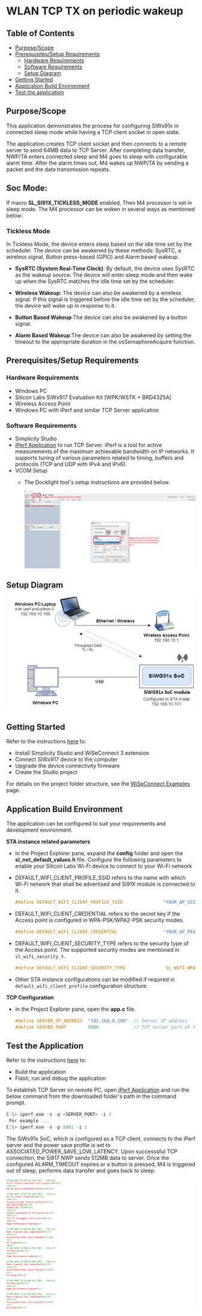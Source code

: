 # WLAN TCP TX on periodic wakeup

## Table of Contents

- [Purpose/Scope](#purposescope)
- [Prerequisites/Setup Requirements](#prerequisitessetup-requirements)
  - [Hardware Requirements](#hardware-requirements)
  - [Software Requirements](#software-requirements)
  - [Setup Diagram](#setup-diagram)
- [Getting Started](#getting-started)
- [Application Build Environment](#application-build-environment)
- [Test the application](#test-the-application)

## Purpose/Scope
This application demonstrates the process for configuring SiWx91x in connected sleep mode while having a TCP client socket in open state.

The application creates TCP client socket and then connects to a remote server to send 64MB data to TCP Server. After completing data transfer, NWP/TA enters connected sleep and M4 goes to sleep with configurable alarm time. After the alarm times out, M4 wakes up NWP/TA by sending a packet and the data transmission repeats.

## Soc Mode:

If macro **SL_SI91X_TICKLESS_MODE** enabled, Then M4 processor is set in sleep mode. The M4 processor can be woken in several ways as mentioned below:

### Tickless Mode

In Tickless Mode, the device enters sleep based on the idle time set by the scheduler. The device can be awakened by these methods: SysRTC, a wireless signal, Button press-based (GPIO) and Alarm based wakeup.

- **SysRTC (System Real-Time Clock)**: By default, the device uses SysRTC as the wakeup source. The device will enter sleep mode and then wake up when the SysRTC matches the idle time set by the scheduler.

- **Wireless Wakeup**: The device can also be awakened by a wireless signal. If this signal is triggered before the idle time set by the scheduler, the device will wake up in response to it.

- **Button Based Wakeup**:The device can also be awakened by a button signal.

- **Alarm Based Wakeup**:The device can also be awakened by setting the timeout to the appropriate duration in the osSemaphoreAcquire function.

## Prerequisites/Setup Requirements

### Hardware Requirements

- Windows PC
- Silicon Labs SiWx917 Evaluation Kit [WPK/WSTK + BRD4325A]
- Wireless Access Point
- Windows PC with iPerf and similar TCP Server application


### Software Requirements

- Simplicity Studio
- [iPerf Application](https://sourceforge.net/projects/iperf2/files/iperf-2.0.8-win.zip/download) to run TCP Server. iPerf is a tool for active measurements of the maximum achievable bandwidth on IP networks. It supports tuning of various parameters related to timing, buffers and protocols (TCP and UDP with IPv4 and IPv6).
- VCOM Setup
  - The Docklight tool's setup instructions are provided below.

    ![Figure: VCOM_setup](resources/readme/vcom.png)

## Setup Diagram

![Setup Diagram for WLAN TCP TX Periodic Wakeup](resources/readme/setup_soc.png)

## Getting Started

Refer to the instructions [here](https://docs.silabs.com/wiseconnect/latest/wiseconnect-getting-started/) to:

- Install Simplicity Studio and WiSeConnect 3 extension
- Connect SiWx917 device to the computer
- Upgrade the device connectivity firmware
- Create the Studio project

For details on the project folder structure, see the [WiSeConnect Examples](https://docs.silabs.com/wiseconnect/latest/wiseconnect-examples/#example-folder-structure) page.

## Application Build Environment

The application can be configured to suit your requirements and development environment. 

**STA instance related parameters**

- In the Project Explorer pane, expand the **config** folder and open the **sl_net_default_values.h** file. Configure the following parameters to enable your Silicon Labs Wi-Fi device to connect to your Wi-Fi network

- DEFAULT_WIFI_CLIENT_PROFILE_SSID refers to the name with which Wi-Fi network that shall be advertised and Si91X module is connected to it.

  ```c
  #define DEFAULT_WIFI_CLIENT_PROFILE_SSID               "YOUR_AP_SSID"      
  ```

- DEFAULT_WIFI_CLIENT_CREDENTIAL refers to the secret key if the Access point is configured in WPA-PSK/WPA2-PSK security modes.

  ```c
  #define DEFAULT_WIFI_CLIENT_CREDENTIAL                 "YOUR_AP_PASSPHRASE" 
  ```

- DEFAULT_WIFI_CLIENT_SECURITY_TYPE refers to the security type of the Access point. The supported security modes are mentioned in `sl_wifi_security_t`.

  ```c
  #define DEFAULT_WIFI_CLIENT_SECURITY_TYPE               SL_WIFI_WPA2 
  ```

- Other STA instance configurations can be modified if required in `default_wifi_client_profile` configuration structure.

**TCP Configuration**

- In the Project Explorer pane, open the **app.c** file. 

  ```c
  #define SERVER_IP_ADDRESS  "192.168.0.100"  // Server IP address 
  #define SERVER_PORT        5000             // TCP server port of the remote TCP server
  ```

## Test the Application

Refer to the instructions [here](https://docs.silabs.com/wiseconnect/latest/wiseconnect-getting-started/) to:

- Build the application
- Flash, run and debug the application

To establish TCP Server on remote PC, open [iPerf Application](https://sourceforge.net/projects/iperf2/files/iperf-2.0.8-win.zip/download) and run the below command from the downloaded folder's path in the command prompt.
		
  ```c
  C:\> iperf.exe -s -p <SERVER_PORT> -i 1
   For example ...
  C:\> iperf.exe -s -p 5001 -i 1
  ```

The SiWx91x SoC, which is configured as a TCP client, connects to the iPerf server and the power save profile is set to ASSOCIATED_POWER_SAVE_LOW_LATENCY. Upon successsful TCP connection, the Si917 NWP sends 512MB data to server. Once the configured ALARM_TIMEOUT expires or a button is pressed, M4 is triggered out of sleep, performs data transfer and goes back to sleep.

![Figure: Console logs](resources/readme/console_logs.png)